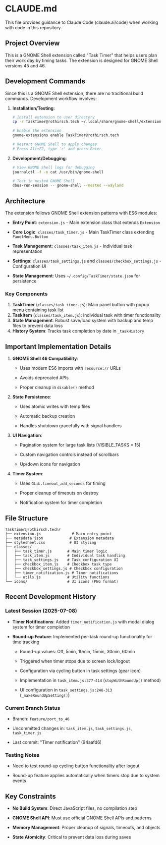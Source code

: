 # CLAUDE.md

This file provides guidance to Claude Code (claude.ai/code) when working with code in this repository.

## Project Overview

This is a GNOME Shell extension called "Task Timer" that helps users plan their work day by timing tasks. The extension is designed for GNOME Shell versions 45 and 46.

## Development Commands

Since this is a GNOME Shell extension, there are no traditional build commands. Development workflow involves:

1. **Installation/Testing**:
   ```bash
   # Install extension to user directory
   cp -r TaskTimer@rothirsch.tech ~/.local/share/gnome-shell/extensions/

   # Enable the extension
   gnome-extensions enable TaskTimer@rothirsch.tech

   # Restart GNOME Shell to apply changes
   # Press Alt+F2, type 'r' and press Enter
   ```

2. **Development/Debugging**:
   ```bash
   # View GNOME Shell logs for debugging
   journalctl -f -o cat /usr/bin/gnome-shell

   # Test in nested GNOME Shell
   dbus-run-session -- gnome-shell --nested --wayland
   ```

## Architecture

The extension follows GNOME Shell extension patterns with ES6 modules:

- **Entry Point**: `extension.js` - Main extension class that extends `Extension`

- **Core Logic**: `classes/task_timer.js` - Main TaskTimer class extending `PanelMenu.Button`

- **Task Management**: `classes/task_item.js` - Individual task representation

- **Settings**: `classes/task_settings.js` and `classes/checkbox_settings.js` - Configuration UI

- **State Management**: Uses `~/.config/TaskTimer/state.json` for persistence

### Key Components

1. **TaskTimer** (`classes/task_timer.js`): Main panel button with popup menu containing task list
2. **TaskItem** (`classes/task_item.js`): Individual task with timer functionality
3. **State Management**: Robust save/load system with backup and temp files to prevent data loss
4. **History System**: Tracks task completion by date in `_taskHistory`

## Important Implementation Details

1. **GNOME Shell 46 Compatibility**: 

   - Uses modern ES6 imports with `resource://` URLs

   - Avoids deprecated APIs

   - Proper cleanup in `disable()` method

2. **State Persistence**: 

   - Uses atomic writes with temp files

   - Automatic backup creation

   - Handles shutdown gracefully with signal handlers

3. **UI Navigation**: 

   - Pagination system for large task lists (VISIBLE_TASKS = 15)

   - Custom navigation controls instead of scrollbars

   - Up/down icons for navigation

4. **Timer System**:

   - Uses `GLib.timeout_add_seconds` for timing

   - Proper cleanup of timeouts on destroy

   - Notification system for timer completion

## File Structure

```
TaskTimer@rothirsch.tech/
├── extension.js              # Main entry point
├── metadata.json            # Extension metadata
├── stylesheet.css           # UI styling
├── classes/
│   ├── task_timer.js       # Main timer logic
│   ├── task_item.js        # Individual task handling
│   ├── task_settings.js    # Task configuration UI
│   ├── checkbox_item.js    # Checkbox task type
│   ├── checkbox_settings.js # Checkbox configuration
│   ├── timer_notification.js # Timer notifications
│   └── utils.js            # Utility functions
└── icons/                  # UI icons (PNG format)
```

## Recent Development History

### Latest Session (2025-07-08)

- **Timer Notifications**: Added `timer_notification.js` with modal dialog system for timer completion

- **Round-up Feature**: Implemented per-task round-up functionality for time tracking

  - Round-up values: Off, 5min, 10min, 15min, 30min, 60min

  - Triggered when timer stops due to screen lock/logout

  - Configuration via cycling button in task settings (gear icon)

  - Implementation in `task_item.js:377-414` (`stopWithRoundUp()` method)

  - UI configuration in `task_settings.js:248-313` (`_makeRoundUpSetting()`)

### Current Branch Status

- Branch: `feature/port_to_46`

- Uncommitted changes in: `task_item.js`, `task_settings.js`, `task_timer.js`

- Last commit: "Timer notification" (94aafd6)

### Testing Notes

- Need to test round-up cycling button functionality after logout

- Round-up feature applies automatically when timers stop due to system events

## Key Constraints

- **No Build System**: Direct JavaScript files, no compilation step

- **GNOME Shell API**: Must use official GNOME Shell APIs and patterns

- **Memory Management**: Proper cleanup of signals, timeouts, and objects

- **State Atomicity**: Critical to prevent data loss during saves
